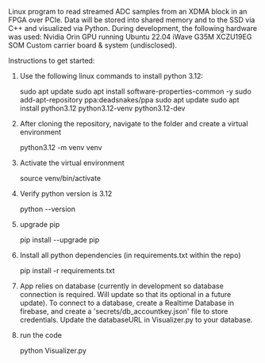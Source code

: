 Linux program to read streamed ADC samples from an XDMA block in an FPGA over PCIe. Data will be stored into shared memory and to the SSD via C++ and visualized via Python. During development, the following hardware was used:
Nvidia Orin GPU running Ubuntu 22.04
iWave G35M XCZU19EG SOM
Custom carrier board & system (undisclosed).

Instructions to get started:

1) Use the following linux commands to install python 3.12:

    sudo apt update
    sudo apt install software-properties-common -y
    sudo add-apt-repository ppa:deadsnakes/ppa
    sudo apt update
    sudo apt install python3.12 python3.12-venv python3.12-dev

2) After cloning the repository, navigate to the folder and create a virtual environment

    python3.12 -m venv venv

3) Activate the virtual environment

    source venv/bin/activate

4) Verify python version is 3.12

    python --version

5) upgrade pip

    pip install --upgrade pip

6) Install all python dependencies (in requirements.txt within the repo)

    pip install -r requirements.txt

7) App relies on database (currently in development so database connection is required. Will update so that its optional in a future update).
    To connect to a database, create a Realtime Database in firebase, and create a 'secrets/db_accountkey.json' file to store credentials.
    Update the databaseURL in Visualizer.py to your database.

8) run the code

    python Visualizer.py
